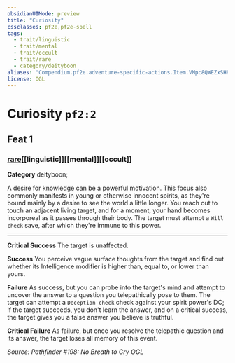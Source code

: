 ```yaml
---
obsidianUIMode: preview
title: "Curiosity"
cssclasses: pf2e,pf2e-spell
tags:
  - trait/linguistic
  - trait/mental
  - trait/occult
  - trait/rare
  - category/deityboon
aliases: "Compendium.pf2e.adventure-specific-actions.Item.VMpc8QWEZxSH8Mr4"
license: OGL
---
```

# Curiosity `pf2:2`
## Feat 1
### [rare](rare "Rare Rarity Trait")[[linguistic]][[mental]][[occult]]

**Category** deityboon; 




A desire for knowledge can be a powerful motivation. This focus also commonly manifests in young or otherwise innocent spirits, as they're bound mainly by a desire to see the world a little longer. You reach out to touch an adjacent living target, and for a moment, your hand becomes incorporeal as it passes through their body. The target must attempt a `Will check` save, after which they're immune to this power.

* * *

**Critical Success** The target is unaffected.

**Success** You perceive vague surface thoughts from the target and find out whether its Intelligence modifier is higher than, equal to, or lower than yours.

**Failure** As success, but you can probe into the target's mind and attempt to uncover the answer to a question you telepathically pose to them. The target can attempt a `Deception check` check against your spirit power's DC; if the target succeeds, you don't learn the answer, and on a critical success, the target gives you a false answer you believe is truthful.

**Critical Failure** As failure, but once you resolve the telepathic question and its answer, the target loses all memory of this event.

*Source: Pathfinder #198: No Breath to Cry*
*OGL*